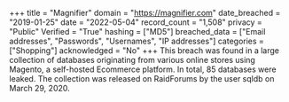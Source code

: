 +++
title = "Magnifier"
domain = "https://magnifier.com"
date_breached = "2019-01-25"
date = "2022-05-04"
record_count = "1,508"
privacy = "Public"
Verified = "True"
hashing = ["MD5"]
breached_data = ["Email addresses", "Passwords", "Usernames", "IP addresses"]
categories = ["Shopping"]
acknowledged = "No"
+++
This breach was found in a large collection of databases originating from various online stores using Magento, a self-hosted Ecommerce platform. In total, 85 databases were leaked. The collection was released on RaidForums by the user sqldb on March 29, 2020.
